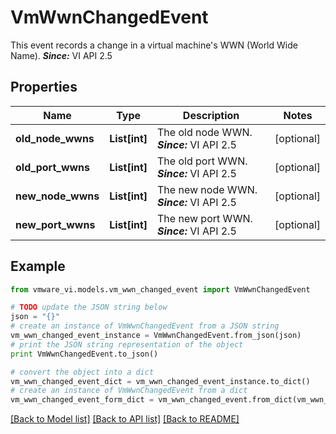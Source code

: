 # VmWwnChangedEvent

This event records a change in a virtual machine's WWN (World Wide Name).  ***Since:*** VI API 2.5 

## Properties
Name | Type | Description | Notes
------------ | ------------- | ------------- | -------------
**old_node_wwns** | **List[int]** | The old node WWN.  ***Since:*** VI API 2.5  | [optional] 
**old_port_wwns** | **List[int]** | The old port WWN.  ***Since:*** VI API 2.5  | [optional] 
**new_node_wwns** | **List[int]** | The new node WWN.  ***Since:*** VI API 2.5  | [optional] 
**new_port_wwns** | **List[int]** | The new port WWN.  ***Since:*** VI API 2.5  | [optional] 

## Example

```python
from vmware_vi.models.vm_wwn_changed_event import VmWwnChangedEvent

# TODO update the JSON string below
json = "{}"
# create an instance of VmWwnChangedEvent from a JSON string
vm_wwn_changed_event_instance = VmWwnChangedEvent.from_json(json)
# print the JSON string representation of the object
print VmWwnChangedEvent.to_json()

# convert the object into a dict
vm_wwn_changed_event_dict = vm_wwn_changed_event_instance.to_dict()
# create an instance of VmWwnChangedEvent from a dict
vm_wwn_changed_event_form_dict = vm_wwn_changed_event.from_dict(vm_wwn_changed_event_dict)
```
[[Back to Model list]](../README.md#documentation-for-models) [[Back to API list]](../README.md#documentation-for-api-endpoints) [[Back to README]](../README.md)


